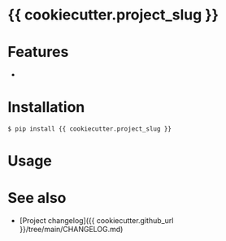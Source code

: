# {{ cookiecutter.project_slug }}
<!-- docsub: begin -->
<!-- docsub: include docs/desc.md -->
<!-- docsub: end -->

<!-- docsub: begin -->
<!-- docsub: include docs/badges.md -->
<!-- docsub: end -->


<!-- docsub: begin -->
<!-- docsub: include docs/features.md -->
# Features

- 
<!-- docsub: end -->


# Installation

```shell
$ pip install {{ cookiecutter.project_slug }}
```


# Usage


# See also

* [Project changelog]({{ cookiecutter.github_url }}/tree/main/CHANGELOG.md)
